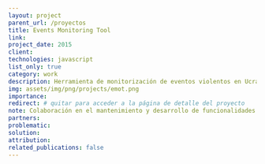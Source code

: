```yaml
---
layout: project
parent_url: /proyectos
title: Events Monitoring Tool
link: 
project_date: 2015
client: 
technologies: javascript
list_only: true
category: work
description: Herramienta de monitorización de eventos violentos en Ucrania (2014-2015). 
img: assets/img/png/projects/emot.png
importance: 
redirect: # quitar para acceder a la página de detalle del proyecto
note: Colaboración en el mantenimiento y desarrollo de funcionalidades.
partners:
problematic:
solution:
attribution:
related_publications: false
---
```

